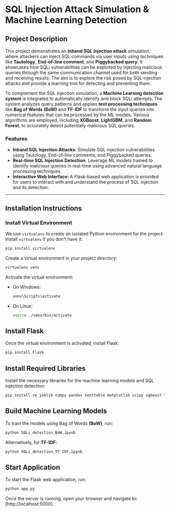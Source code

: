# SQL Injection Attack Simulation & Machine Learning Detection

## Project Description

This project demonstrates an **inband SQL injection attack** simulation, where attackers can inject SQL commands via user inputs using techniques like **Tautology**, **End-of-line comment**, and **Piggybacked query**. It showcases how SQLi vulnerabilities can be exploited by injecting malicious queries through the same communication channel used for both sending and receiving results. The aim is to explore the risk posed by SQL injection attacks and provide a learning tool for detecting and preventing them.

To complement the SQL injection simulation, a **Machine Learning detection system** is integrated to automatically identify and block SQLi attempts. The system analyzes query patterns and applies **text processing techniques** like **Bag of Words (BoW)** and **TF-IDF** to transform the input queries into numerical features that can be processed by the ML models. Various algorithms are employed, including **XGBoost**, **LightGBM**, and **Random Forest**, to accurately detect potentially malicious SQL queries.

### Features
- **Inband SQL Injection Attacks**: Simulate SQL injection vulnerabilities using Tautology, End-of-line comments, and Piggybacked queries.
- **Real-time SQL Injection Detection**: Leverage ML models trained to identify malicious queries in real-time using advanced natural language processing techniques.
- **Interactive Web Interface**: A Flask-based web application is provided for users to interact with and understand the process of SQL injection and its detection.

---

## Installation Instructions

### Install Virtual Environment
We use `virtualenv` to create an isolated Python environment for the project. Install `virtualenv` if you don't have it:

```bash
pip install virtualenv
```

Create a virtual environment in your project directory:

```bash
virtualenv venv
```

Activate the virtual environment:

- On Windows:

    ```bash
    venv\Scripts\activate
    ```

- On Linux:

    ```bash
    source ./venv/bin/activate
    ```

## Install Flask
Once the virtual environment is activated, install Flask:

```bash
pip install Flask
```

## Install Required Libraries
Install the necessary libraries for the machine learning models and SQL injection detection:

```bash
pip install re joblib numpy pandas texttable matplotlib scipy xgboost lightgbm scikit-learn
```

## Build Machine Learning Models

To train the models using Bag of Words **(BoW)**, run:

```bash
python SQLi_detection_BoW.ipynb
```
Alternatively, for **TF-IDF**:
```bash
python SQLi_detection_TF_IDF.ipynb
```

## Start Application

To start the Flask web application, run:

```bash
python app.py
```

Once the server is running, open your browser and navigate to:  [http://localhost:5000].